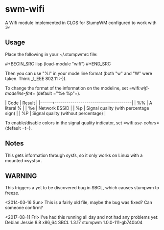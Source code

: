 # swm-wifi

A Wifi module implemented in CLOS for StumpWM configured to work with `iw`

## Usage

Place the following in your ~/.stumpwmrc file:

#+BEGIN_SRC lisp
    (load-module "wifi")
#+END_SRC

Then you can use "%I" in your mode line format (both "w" and "W"
were taken. Think _I_EEE 802.11 :-)).

To change the format of the information on the modeline, set
=wifi:*wifi-modeline-fmt*= (default ="%e %p"=).

| Code | Result                                |
|------+---------------------------------------|
| %%   | A literal %                           |
| %e   | Network ESSID                         |
| %p   | Signal quality (with percentage sign) |
| %P   | Signal quality (without percentage)   |

To enable/disable colors in the signal quality indicator, set
=wifi:*use-colors*= (default =t=).

## Notes
This gets information through sysfs, so it only works on Linux with a
mounted =sysfs=.

## WARNING

This triggers a yet to be discovered bug in SBCL, which causes
stumpwm to freeze.
 

<2014-03-16 Sun> This is a fairly old file, maybe the bug was fixed?
Can someone confirm?

<2017-08-11 Fri> I've had this running all day and not had any problems yet:
Debian Jessie 8.8 x86_64
SBCL 1.3.17
stumpwm 1.0.0-111-gb740b04
